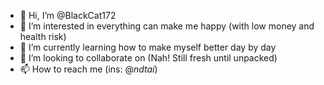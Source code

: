 - 👋 Hi, I’m @BlackCat172
- 👀 I’m interested in everything can make me happy (with low money and health risk)
- 🌱 I’m currently learning how to make myself better day by day
- 💞️ I’m looking to collaborate on (Nah! Still fresh until unpacked)
- 📫 How to reach me (ins: @_ndtai_)

